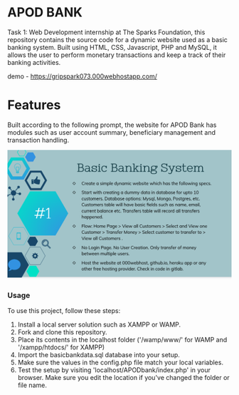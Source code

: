 # APOD BANK
Task 1:
Web Development internship at The Sparks Foundation, this repository contains the source code for a dynamic website used as a basic banking system. Built using HTML, CSS, Javascript, PHP and MySQL, it allows the user to perform monetary transactions and keep a track of their banking activities. 

demo - https://gripspark073.000webhostapp.com/

# Features

Built according to the following prompt, the website for APOD Bank has modules such as user account summary, beneficiary management and transaction handling.

![](/img/readme.png)

### Usage

To use this project, follow these steps:
1. Install a local server solution such as XAMPP or WAMP.
2. Fork and clone this repository.
3. Place its contents in the localhost folder ('/wamp/www/' for WAMP and '/xampp/htdocs/' for XAMPP) 
4. Import the basicbankdata.sql database into your setup.
5. Make sure the values in the config.php file match your local variables.
6. Test the setup by visiting 'localhost/APODbank/index.php' in your browser. Make sure you edit the location if you've changed the folder or file name.
